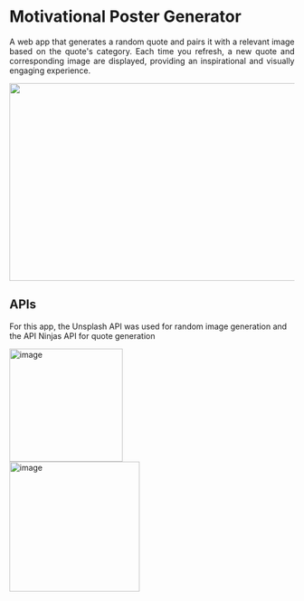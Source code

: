 # Motivational Poster Generator

<p align="justify">
  A web app that generates a random quote and pairs it with a relevant image based on the quote's category. Each time you refresh, a new quote and corresponding image are displayed, 
  providing an inspirational and visually engaging experience.
</p>

<p align="center">
  <img src="https://github.com/user-attachments/assets/96158ae2-8d8c-4c92-9e79-15a1561afa14" height="350" width="700" >
</p>

## APIs

For this app, the Unsplash API was used for random image generation and the API Ninjas API for quote generation

<div>
  <img width="200" alt="image" src="https://github.com/user-attachments/assets/da986cfe-f834-4720-9655-e259698b8d0d">
</div>

<div>
    <img width="230" alt="image" src="https://github.com/user-attachments/assets/e27fdc33-5a55-4616-bb23-00c56afa07aa">
</div>
